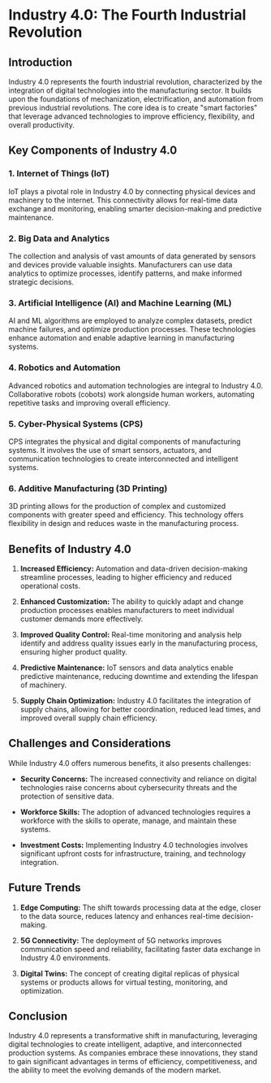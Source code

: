# Industry 4.0: The Fourth Industrial Revolution

## Introduction

Industry 4.0 represents the fourth industrial revolution, characterized by the integration of digital technologies into the manufacturing sector. It builds upon the foundations of mechanization, electrification, and automation from previous industrial revolutions. The core idea is to create "smart factories" that leverage advanced technologies to improve efficiency, flexibility, and overall productivity.

## Key Components of Industry 4.0

### 1. **Internet of Things (IoT)**

   IoT plays a pivotal role in Industry 4.0 by connecting physical devices and machinery to the internet. This connectivity allows for real-time data exchange and monitoring, enabling smarter decision-making and predictive maintenance.

### 2. **Big Data and Analytics**

   The collection and analysis of vast amounts of data generated by sensors and devices provide valuable insights. Manufacturers can use data analytics to optimize processes, identify patterns, and make informed strategic decisions.

### 3. **Artificial Intelligence (AI) and Machine Learning (ML)**

   AI and ML algorithms are employed to analyze complex datasets, predict machine failures, and optimize production processes. These technologies enhance automation and enable adaptive learning in manufacturing systems.

### 4. **Robotics and Automation**

   Advanced robotics and automation technologies are integral to Industry 4.0. Collaborative robots (cobots) work alongside human workers, automating repetitive tasks and improving overall efficiency.

### 5. **Cyber-Physical Systems (CPS)**

   CPS integrates the physical and digital components of manufacturing systems. It involves the use of smart sensors, actuators, and communication technologies to create interconnected and intelligent systems.

### 6. **Additive Manufacturing (3D Printing)**

   3D printing allows for the production of complex and customized components with greater speed and efficiency. This technology offers flexibility in design and reduces waste in the manufacturing process.

## Benefits of Industry 4.0

1. **Increased Efficiency:** Automation and data-driven decision-making streamline processes, leading to higher efficiency and reduced operational costs.

2. **Enhanced Customization:** The ability to quickly adapt and change production processes enables manufacturers to meet individual customer demands more effectively.

3. **Improved Quality Control:** Real-time monitoring and analysis help identify and address quality issues early in the manufacturing process, ensuring higher product quality.

4. **Predictive Maintenance:** IoT sensors and data analytics enable predictive maintenance, reducing downtime and extending the lifespan of machinery.

5. **Supply Chain Optimization:** Industry 4.0 facilitates the integration of supply chains, allowing for better coordination, reduced lead times, and improved overall supply chain efficiency.

## Challenges and Considerations

While Industry 4.0 offers numerous benefits, it also presents challenges:

- **Security Concerns:** The increased connectivity and reliance on digital technologies raise concerns about cybersecurity threats and the protection of sensitive data.

- **Workforce Skills:** The adoption of advanced technologies requires a workforce with the skills to operate, manage, and maintain these systems.

- **Investment Costs:** Implementing Industry 4.0 technologies involves significant upfront costs for infrastructure, training, and technology integration.

## Future Trends

1. **Edge Computing:** The shift towards processing data at the edge, closer to the data source, reduces latency and enhances real-time decision-making.

2. **5G Connectivity:** The deployment of 5G networks improves communication speed and reliability, facilitating faster data exchange in Industry 4.0 environments.

3. **Digital Twins:** The concept of creating digital replicas of physical systems or products allows for virtual testing, monitoring, and optimization.

## Conclusion

Industry 4.0 represents a transformative shift in manufacturing, leveraging digital technologies to create intelligent, adaptive, and interconnected production systems. As companies embrace these innovations, they stand to gain significant advantages in terms of efficiency, competitiveness, and the ability to meet the evolving demands of the modern market.

